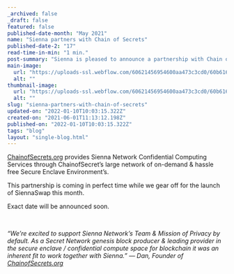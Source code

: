 ```yaml
---
_archived: false
_draft: false
featured: false
published-date-month: "May 2021"
name: "Sienna partners with Chain of Secrets"
published-date-2: "17"
read-time-in-min: "1 min."
post-summary: "Sienna is pleased to announce a partnership with Chain of Secrets"
main-image:
  url: "https://uploads-ssl.webflow.com/60621456954600aa473c3cd0/60b6163908e5c95f2f3cfc02_Sienna%20x%20ChainOfSecrets%20Blog.jpg"
  alt: ""
thumbnail-image:
  url: "https://uploads-ssl.webflow.com/60621456954600aa473c3cd0/60b6163e1b955825ddf0271b_Sienna%20x%20ChainOfSecrets%20Blog%20Thump.jpg"
  alt: ""
slug: "sienna-partners-with-chain-of-secrets"
updated-on: "2022-01-10T10:03:15.322Z"
created-on: "2021-06-01T11:13:12.198Z"
published-on: "2022-01-10T10:03:15.322Z"
tags: "blog"
layout: "single-blog.html"
---
```


[ChainofSecrets.org](http://chainofsecrets.org/) provides Sienna Network Confidential Computing Services through ChainofSecret’s large network of on-demand & hassle free Secure Enclave Environment’s.

This partnership is coming in perfect time while we gear off for the launch of SiennaSwap this month.

Exact date will be announced soon.

‍

_“We’re excited to support Sienna Network’s Team & Mission of Privacy by default. As a Secret Network genesis block producer & leading provider in the secure enclave / confidential compute space for blockchain it was an inherent fit to work together with Sienna.” — Dan, Founder of_ [_ChainofSecrets.org_](http://chainofsecrets.org/)
